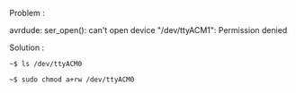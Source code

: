 Problem :

avrdude: ser_open(): can't open device "/dev/ttyACM1": Permission denied


Solution : 

`~$ ls /dev/ttyACM0               `

`~$ sudo chmod a+rw /dev/ttyACM0  `
